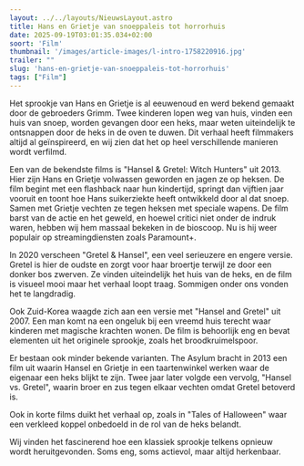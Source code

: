 ```yaml
---
layout: ../../layouts/NieuwsLayout.astro
title: Hans en Grietje van snoeppaleis tot horrorhuis
date: 2025-09-19T03:01:35.034+02:00
soort: 'Film'
thumbnail: '/images/article-images/l-intro-1758220916.jpg'
trailer: ""
slug: 'hans-en-grietje-van-snoeppaleis-tot-horrorhuis'
tags: ["Film"]
---
```


Het sprookje van Hans en Grietje is al eeuwenoud en werd bekend gemaakt door de
gebroeders Grimm. Twee kinderen lopen weg van huis, vinden een huis van snoep,
worden gevangen door een heks, maar weten uiteindelijk te ontsnappen door de
heks in de oven te duwen. Dit verhaal heeft filmmakers altijd al geïnspireerd,
en wij zien dat het op heel verschillende manieren wordt verfilmd.

Een van de bekendste films is "Hansel & Gretel: Witch Hunters" uit 2013. Hier
zijn Hans en Grietje volwassen geworden en jagen ze op heksen. De film begint
met een flashback naar hun kindertijd, springt dan vijftien jaar vooruit en
toont hoe Hans suikerziekte heeft ontwikkeld door al dat snoep. Samen met
Grietje vechten ze tegen heksen met speciale wapens. De film barst van de actie
en het geweld, en hoewel critici niet onder de indruk waren, hebben wij hem
massaal bekeken in de bioscoop. Nu is hij weer populair op streamingdiensten
zoals Paramount+.

In 2020 verscheen "Gretel & Hansel", een veel serieuzere en engere versie.
Gretel is hier de oudste en zorgt voor haar broertje terwijl ze door een donker
bos zwerven. Ze vinden uiteindelijk het huis van de heks, en de film is visueel
mooi maar het verhaal loopt traag. Sommigen onder ons vonden het te langdradig.

Ook Zuid-Korea waagde zich aan een versie met "Hansel and Gretel" uit 2007. Een
man komt na een ongeluk bij een vreemd huis terecht waar kinderen met magische
krachten wonen. De film is behoorlijk eng en bevat elementen uit het originele
sprookje, zoals het broodkruimelspoor.

Er bestaan ook minder bekende varianten. The Asylum bracht in 2013 een film uit
waarin Hansel en Grietje in een taartenwinkel werken waar de eigenaar een heks
blijkt te zijn. Twee jaar later volgde een vervolg, "Hansel vs. Gretel", waarin
broer en zus tegen elkaar vechten omdat Gretel betoverd is.

Ook in korte films duikt het verhaal op, zoals in "Tales of Halloween" waar een
verkleed koppel onbedoeld in de rol van de heks belandt.

Wij vinden het fascinerend hoe een klassiek sprookje telkens opnieuw wordt
heruitgevonden. Soms eng, soms actievol, maar altijd herkenbaar.